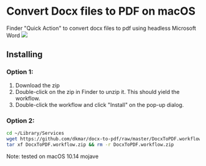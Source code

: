 # Convert Docx files to PDF on macOS 
Finder "Quick Action" to convert docx files to pdf using headless Microsoft Word
![](demo.gif)
## Installing
### Option 1:
1. Download the zip
2. Double-click on the zip in Finder to unzip it. This should yield the workflow.
3. Double-click the workflow and click "Install" on the pop-up dialog.
### Option 2:
```bash
cd ~/Library/Services
wget https://github.com/dkmar/docx-to-pdf/raw/master/DocxToPDF.workflow.zip
tar xf DocxToPDF.workflow.zip && rm -r DocxToPDF.workflow.zip
```

Note: tested on macOS 10.14 mojave
